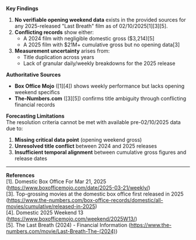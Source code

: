 **Key Findings**  
1. **No verifiable opening weekend data** exists in the provided sources for any 2025-released "Last Breath" film as of 02/10/2025[1][3][5].  
2. **Conflicting records** show either:  
   - A 2024 film with negligible domestic gross ($3,214)[5]  
   - A 2025 film with $21M+ cumulative gross but no opening data[3]  
3. **Measurement uncertainty** arises from:  
   - Title duplication across years  
   - Lack of granular daily/weekly breakdowns for the 2025 release  

**Authoritative Sources**  
- **Box Office Mojo** ([1][4]) shows weekly performance but lacks opening weekend specifics  
- **The-Numbers.com** ([3][5]) confirms title ambiguity through conflicting financial records  

**Forecasting Limitations**  
The resolution criteria cannot be met with available pre-02/10/2025 data due to:  
1. **Missing critical data point** (opening weekend gross)  
2. **Unresolved title conflict** between 2024 and 2025 releases  
3. **Insufficient temporal alignment** between cumulative gross figures and release dates  

---

**References**  
[1]. Domestic Box Office For Mar 21, 2025 (https://www.boxofficemojo.com/date/2025-03-21/weekly/)  
[3]. Top-grossing movies at the domestic box office first released in 2025 (https://www.the-numbers.com/box-office-records/domestic/all-movies/cumulative/released-in-2025)  
[4]. Domestic 2025 Weekend 13 (https://www.boxofficemojo.com/weekend/2025W13/)  
[5]. The Last Breath (2024) - Financial Information (https://www.the-numbers.com/movie/Last-Breath-The-(2024))